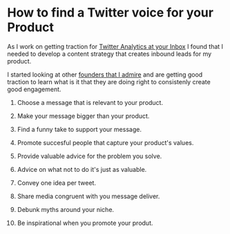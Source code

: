 # How to find a Twitter voice for your Product

As I work on getting traction for [Twitter Analytics at your Inbox](https://santiagoq.gumroad.com/l/twitter-analytics) I found that I needed to develop a content strategy that creates inbound leads for my product.

I started looking at other [founders that I admire](https://twitter.com/agazdecki) and are getting good traction to learn what is it that they are doing right to consistenly create good engagement.



1. Choose a message that is relevant to your product.

2. Make your message bigger than your product.

3. Find a funny take to support your message.

4. Promote succesful people that capture your product's values.

5. Provide valuable advice for the problem you solve.

6. Advice on what not to do it's just as valuable.

7. Convey one idea per tweet.

8. Share media congruent with you message deliver.

9. Debunk myths around your niche.

10. Be inspirational when you promote your produt.
